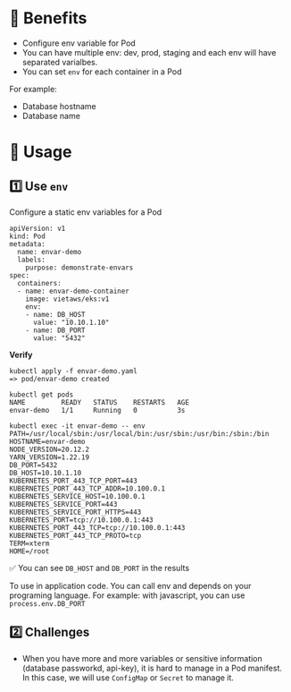 # 🌈 Benefits

- Configure env variable for Pod
- You can have multiple env: dev, prod, staging and each env will have separated
  varialbes.
- You can set `env` for each container in a Pod

For example:

- Database hostname
- Database name

# 💎 Usage

## 1️⃣ Use `env`

Configure a static env variables for a Pod

```
apiVersion: v1
kind: Pod
metadata:
  name: envar-demo
  labels:
    purpose: demonstrate-envars
spec:
  containers:
  - name: envar-demo-container
    image: vietaws/eks:v1
    env:
    - name: DB_HOST
      value: "10.10.1.10"
    - name: DB_PORT
      value: "5432"
```

**Verify**

```
kubectl apply -f envar-demo.yaml
=> pod/envar-demo created

kubectl get pods
NAME         READY   STATUS    RESTARTS   AGE
envar-demo   1/1     Running   0          3s

kubectl exec -it envar-demo -- env
PATH=/usr/local/sbin:/usr/local/bin:/usr/sbin:/usr/bin:/sbin:/bin
HOSTNAME=envar-demo
NODE_VERSION=20.12.2
YARN_VERSION=1.22.19
DB_PORT=5432
DB_HOST=10.10.1.10
KUBERNETES_PORT_443_TCP_PORT=443
KUBERNETES_PORT_443_TCP_ADDR=10.100.0.1
KUBERNETES_SERVICE_HOST=10.100.0.1
KUBERNETES_SERVICE_PORT=443
KUBERNETES_SERVICE_PORT_HTTPS=443
KUBERNETES_PORT=tcp://10.100.0.1:443
KUBERNETES_PORT_443_TCP=tcp://10.100.0.1:443
KUBERNETES_PORT_443_TCP_PROTO=tcp
TERM=xterm
HOME=/root
```

✅ You can see `DB_HOST` and `DB_PORT` in the results

To use in application code. You can call env and depends on your programing
language. For example: with javascript, you can use `process.env.DB_PORT`

## 2️⃣ Challenges

- When you have more and more variables or sensitive information (database
  passworkd, api-key), it is hard to manage in a Pod manifest. In this case, we
  will use `ConfigMap` or `Secret` to manage it.
